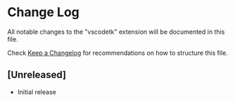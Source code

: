 # Change Log

All notable changes to the "vscodetk" extension will be documented in this file.

Check [Keep a Changelog](http://keepachangelog.com/) for recommendations on how to structure this file.

## [Unreleased]

- Initial release